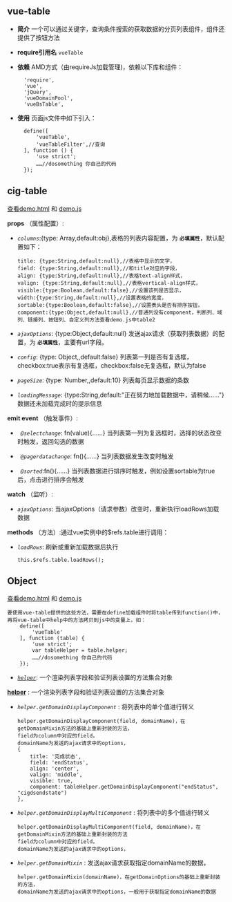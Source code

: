 ## vue-table

+ __简介__ 一个可以通过关键字，查询条件搜索的获取数据的分页列表组件，组件还提供了按钮方法
+ __require引用名__ `vueTable`
+ __依赖__ AMD方式（由requireJs加载管理)，依赖以下库和组件：

        'require',
        'vue',
        'jQuery',
        'vueDomainPool',
        'vueBsTable',
+ __使用__ 页面js文件中如下引入：

        define([
            'vueTable',
            'vueTableFilter',//查询
        ], function () {
            'use strict';
            ……//dosomething 你自己的代码
        });

## cig-table
[查看demo.html](./demo.html) 和 [demo.js](./demo.js)

__props__ （属性配置）:
            
  + _`columns`_:{type: Array,default:obj},表格的列表内容配置，为 __`必填属性`__，默认配置如下：

        title: {type:String,default:null},//表格中显示的文字，
        field: {type:String,default:null},//和title对应的字段，
        align: {type:String,default:null},//表格text-align样式，
        valign: {type:String,default:null},//表格vertical-align样式，
        visible:{type:Boolean,default:false},//设置该列是否显示，
        width:{type:String,default:null},//设置表格的宽度，
        sortable:{type:Boolean,default:false},//设置表头是否有排序按钮，
        component:{type:Object,default:null},//普通列没有component，判断列、域列、链接列、按钮列、自定义列方法查看demo.js中table2

  + _`ajaxOptions`_: {type:Object,default:null} 发送ajax请求（获取列表数据）的配置，为 __`必填属性`__，主要有url字段。

  + _`config`_: {type: Object,,default:false} 列表第一列是否有复选框，checkbox:true表示有复选框，checkbox:false无复选框，默认为false

  + _`pageSize`_: {type: Number,,default:10} 列表每页显示数据的条数

  + _`loadingMessage`_: {type:String,default:"正在努力地加载数据中，请稍候……"} 数据还未加载完成时的提示信息
        
__emit event__ （触发事件）:
            
  + _` @selectchange`_: fn(value){……} 当列表第一列为复选框时，选择的状态改变时触发，返回勾选的数据

  + _` @pagerdatachange`_: fn(){……} 当列表数据发生改变时触发

  + _` @sorted`_:fn(){……} 当列表数据进行排序时触发，例如设置sortable为true后，点击进行排序会触发

__watch__ （监听）:
            
  + _`ajaxOptions`_: 当ajaxOptions（请求参数）改变时，重新执行loadRows加载数据

__methods__ （方法）:通过vue实例中的$refs.table进行调用：

  + _`loadRows`_: 刷新或重新加载数据后执行

        this.$refs.table.loadRows();

## Object
[查看demo.html](./demo.html) 和 [demo.js](./demo.js)

    要使用vue-table提供的这些方法，需要在define加载组件时将table传到function()中，再将vue-table中help中的方法拷贝到js中的变量上，如：
        define([
            'vueTable'
        ], function (table) {
            'use strict';
            var tableHelper = table.helper;
            ……//dosomething 你自己的代码
        });

* [_`helper`_](#helper): 一个渲染列表字段和验证列表设置的方法集合对象

<a name="helper" href="#helper">__helper__</a> : 一个渲染列表字段和验证列表设置的方法集合对象

  + <a name="helper.getDomainDisplayComponent">_`helper.getDomainDisplayComponent`_</a> :  将列表中的单个值进行转义 

        helper.getDomainDisplayComponent(field, domainName)，在getDomainMixin方法的基础上重新封装的方法，
        field为column中对应的field，
        domainName为发送的ajax请求中的options，
        {
            title: '完成状态',
            field: 'endStatus',
            align: 'center',
            valign: 'middle',
            visible: true,
            component: tableHelper.getDomainDisplayComponent("endStatus", "cigdsendstate")
        },

  + <a name="helper.getDomainDisplayMultiComponent">_`helper.getDomainDisplayMultiComponent`_</a> :  将列表中的多个值进行转义  

        helper.getDomainDisplayMultiComponent(field, domainName)，在getDomainMixin方法的基础上重新封装的方法
        field为column中对应的field，
        domainName为发送的ajax请求中的options，

  + <a name="helper.getDomainMixin">_`helper.getDomainMixin`_</a> :  发送ajax请求获取指定domainName的数据，

        helper.getDomainMixin(domainName)，在getDomainOptions的基础上重新封装的方法，
        domainName为发送的ajax请求中的options，一般用于获取指定domainName的数据





